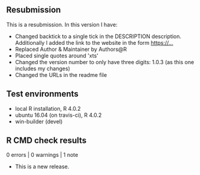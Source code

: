 ## Resubmission
This is a resubmission. In this version I have:

* Changed backtick to a single tick in the DESCRIPTION description. Additionally I added the link to the website in the form <https://...>
* Replaced Author & Maintainer by Authors@R
* Placed single quotes around 'xts'
* Changed the version number to only have three digits: 1.0.3 (as this one includes my changes)
* Changed the URLs in the readme file
  
## Test environments
* local R installation, R 4.0.2
* ubuntu 16.04 (on travis-ci), R 4.0.2
* win-builder (devel)

## R CMD check results

0 errors | 0 warnings | 1 note

* This is a new release.

